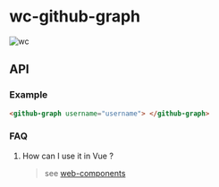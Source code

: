 # wc-github-graph

![wc](https://user-images.githubusercontent.com/29378026/164646290-0f122e45-eb21-47b8-8cf0-a49bf6707fae.png)

## API

### Example

```html
<github-graph username="username"> </github-graph>
```

### FAQ

1. How can I use it in Vue ?
   > see [web-components](https://vuejs.org/guide/extras/web-components.html)
